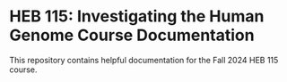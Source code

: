 # HEB 115: Investigating the Human Genome Course Documentation

This repository contains helpful documentation for the Fall 2024 HEB 115 course. 
